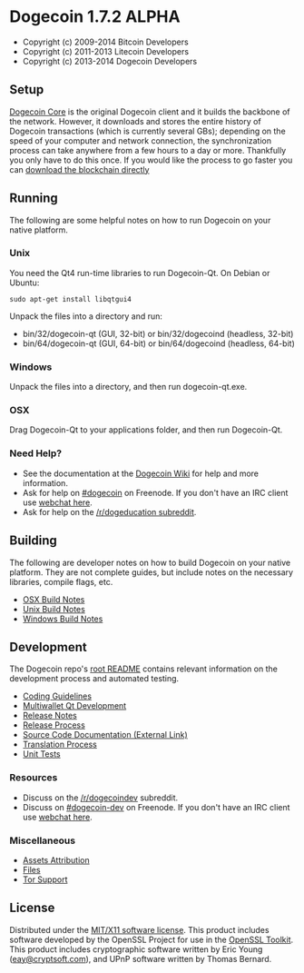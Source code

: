 Dogecoin 1.7.2 ALPHA
====================

* Copyright (c) 2009-2014 Bitcoin Developers
* Copyright (c) 2011-2013 Litecoin Developers
* Copyright (c) 2013-2014 Dogecoin Developers


Setup
---------------------
[Dogecoin Core](http://dogecoin.com/en/download) is the original Dogecoin client and it builds the backbone of the network. However, it downloads and stores the entire history of Dogecoin transactions (which is currently several GBs); depending on the speed of your computer and network connection, the synchronization process can take anywhere from a few hours to a day or more. Thankfully you only have to do this once. If you would like the process to go faster you can [download the blockchain directly](bootstrap.md)

Running
---------------------
The following are some helpful notes on how to run Dogecoin on your native platform. 

### Unix

You need the Qt4 run-time libraries to run Dogecoin-Qt. On Debian or Ubuntu:

	sudo apt-get install libqtgui4

Unpack the files into a directory and run:

- bin/32/dogecoin-qt (GUI, 32-bit) or bin/32/dogecoind (headless, 32-bit)
- bin/64/dogecoin-qt (GUI, 64-bit) or bin/64/dogecoind (headless, 64-bit)



### Windows

Unpack the files into a directory, and then run dogecoin-qt.exe.

### OSX

Drag Dogecoin-Qt to your applications folder, and then run Dogecoin-Qt.

### Need Help?

* See the documentation at the [Dogecoin Wiki](http://dogeco.in/)
for help and more information.
* Ask for help on [#dogecoin](http://webchat.freenode.net?channels=dogecoin) on Freenode. If you don't have an IRC client use [webchat here](http://webchat.freenode.net?channels=dogecoin).
* Ask for help on the [/r/dogeducation subreddit](http://reddit.com/r/dogeducation).

Building
---------------------
The following are developer notes on how to build Dogecoin on your native platform. They are not complete guides, but include notes on the necessary libraries, compile flags, etc.

- [OSX Build Notes](build-osx.md)
- [Unix Build Notes](build-unix.md)
- [Windows Build Notes](build-msw.md)

Development
---------------------
The Dogecoin repo's [root README](https://github.com/dogecoin/dogecoin/blob/master/README.md) contains relevant information on the development process and automated testing.

- [Coding Guidelines](coding.md)
- [Multiwallet Qt Development](multiwallet-qt.md)
- [Release Notes](release-notes.md)
- [Release Process](release-process.md)
- [Source Code Documentation (External Link)](https://dev.visucore.com/bitcoin/doxygen/)
- [Translation Process](translation_process.md)
- [Unit Tests](unit-tests.md)

### Resources
* Discuss on the [/r/dogecoindev](http://www.reddit.com/r/dogecoindev) subreddit.
* Discuss on [#dogecoin-dev](http://webchat.freenode.net/?channels=dogecoin-dev) on Freenode. If you don't have an IRC client use [webchat here](http://webchat.freenode.net/?channels=dogecoin-dev).

### Miscellaneous
- [Assets Attribution](assets-attribution.md)
- [Files](files.md)
- [Tor Support](tor.md)

License
---------------------
Distributed under the [MIT/X11 software license](http://www.opensource.org/licenses/mit-license.php).
This product includes software developed by the OpenSSL Project for use in the [OpenSSL Toolkit](http://www.openssl.org/). This product includes
cryptographic software written by Eric Young ([eay@cryptsoft.com](mailto:eay@cryptsoft.com)), and UPnP software written by Thomas Bernard.

